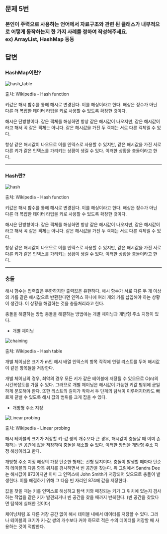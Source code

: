 ## 문제 5번

### 본인이 주력으로 사용하는 언어에서 자료구조와 관련 된 클래스가 내부적으로 어떻게 동작하는지 한 가지 사례를 정하여 작성해주세요. ex) ArrayList, HashMap 등등

## 답변


### HashMap이란?

![hash_table](https://user-images.githubusercontent.com/87470206/192854193-d7ff1590-9b7a-4b7a-a80e-525336362547.jpg)

출처: Wikipedia - Hash function

키값은 해시 함수를 통해 해시로 변경된다. 이를 해싱이라고 한다. 해싱은 정수가 아닌 다른 더 복잡한 데이터 타입을 키로 사용할 수 있도록 확장한 것이다.

해시은 단방향이다. 같은 객체를 해싱하면 항상 같은 해시값이 나오지만, 같은 해시값이라고 해서 꼭 같은 객체는 아니다. 같은 해시값을 가진 두 객체는 서로 다른 객체일 수 있다.

항상 같은 해시값이 나오므로 이를 인덱스로 사용할 수 있지만, 같은 해시값을 가진 서로 다른 키가 같은 인덱스를 가리키는 상황이 생길 수 있다. 이러한 상황을 충돌이라고 한다.

---
### Hash란?

![hash](https://user-images.githubusercontent.com/87470206/192854662-1d827c3c-d404-4e1d-b8bf-66b10569d3d3.jpg)

출처: Wikipedia - Hash function

키값은 해시 함수를 통해 해시로 변경된다. 이를 해싱이라고 한다. 해싱은 정수가 아닌 다른 더 복잡한 데이터 타입을 키로 사용할 수 있도록 확장한 것이다.

해시은 단방향이다. 같은 객체를 해싱하면 항상 같은 해시값이 나오지만, 같은 해시값이라고 해서 꼭 같은 객체는 아니다. 같은 해시값을 가진 두 객체는 서로 다른 객체일 수 있다.

항상 같은 해시값이 나오므로 이를 인덱스로 사용할 수 있지만, 같은 해시값을 가진 서로 다른 키가 같은 인덱스를 가리키는 상황이 생길 수 있다. 이러한 상황을 충돌이라고 한다.

---
### 충돌

해시 함수는 입력값은 무한하지만 출력값은 유한하다. 해시 함수가 서로 다른 두 개 이상의 키를 같은 해시값으로 반환한다면 인덱스 하나에 여러 개의 키를 삽입해야 하는 상황이 생긴다. 이 상황을 해결하는 것을 충돌처리라고 한다.

충돌을 해결하는 방법
충돌을 해결하는 방법에는 개별 체이닝과 개방형 주소 지정이 있다.

- 개별 체이닝

![chaining](https://user-images.githubusercontent.com/87470206/192854920-88c67c1f-ca57-4892-a556-af001ea7f0f2.jpg)

출처: Wikipedia - Hash table

개별 체이닝은 크기가 m인 해시 배열 인덱스의 항목 각각에 연결 리스트를 두어 해시값이 같은 항목들을 저장한다.

개별 체이닝의 경우, 최악의 경우 모든 키가 같은 테이블에 저장될 수 있으므로 O(n)의 시간복잡도를 가질 수 있다. 그러므로 개별 체이닝은 해시값이 가능한 키값 범위에 균일하게 분포해야 한다. 또한 리스트의 길이가 작아서 두 단계의 탐색이 이루어지더라도 빠르게 끝낼 수 있도록 해시 값의 범위를 크게 잡을 수 있다.

- 개방형 주소 지정

![Linear probing](https://user-images.githubusercontent.com/87470206/192855135-ebababff-73a1-430e-8e42-67db427abcff.jpg)

출처: Wikipedia - Linear probing

해시 테이블의 크기가 저장할 키-값 쌍의 개수보다 큰 경우, 해시값이 충돌날 때 이미 존재하는 빈 공간에 값을 저장하여 충돌을 해소할 수 있다. 이러한 방법을 개방형 주소 지정 해싱이라고 한다.

개방형 주소 지정 해싱의 가장 단순한 형태는 선형 탐지이다. 충돌이 발생할 때마다 단순히 테이블의 다음 항목 위치를 검사하면서 빈 공간을 찾는다. 위 그림에서 Sandra Dee는 해시값이 873이지만 이미 그 인덱스에 John Smith가 저장되어 있으므로 충돌이 발생한다. 이를 해결하기 위해 그 다음 빈 자리인 874에 값을 저장한다.

값을 찾을 때는 키를 인덱스로 해싱하고 탐색 키와 매칭되는 키가 그 위치에 있는지 검사하는 작업을 같은 키가 발견되거나 빈 공간을 찾을 때까지 반복한다. (빈 공간을 찾았다면 탐색에 실패한 것이다)

체이닝처럼 또 다른 저장 공간 없이 해시 테이블 내에서 데이터를 저장할 수 있다. 그러나 테이블의 크기가 키-값 쌍의 개수보다 커야 하므로 적은 수의 데이터를 저장할 때 사용하는 것이 적합한다.
